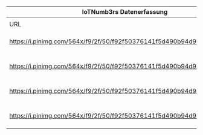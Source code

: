 |IoTNumb3rs Datenerfassung|||||||||||
| ---- | ---- | ---- | ---- | ---- | ---- | ---- | ---- | ---- | ---- | ---- |
||||||||||||
|URL|home_url|filename|device_class|device_count|market_class|market_volume|prognosis_year|publication_year|authorship_class|Dropbox folder|
|https://i.pinimg.com/564x/f9/2f/50/f92f50376141f5d490b94d978d84f449.jpg|https://iot.telefonica.com/multimedia-resources/infographic-iot-trends-for-2017|file6_f92f50376141f5d490b94d978d84f449.jpg|Generic IoT|50000000000|0|0|2020|2017|company|MariaMarg/20190115-2100|
|https://i.pinimg.com/564x/f9/2f/50/f92f50376141f5d490b94d978d84f449.jpg|https://iot.telefonica.com/multimedia-resources/infographic-iot-trends-for-2017|file6_f92f50376141f5d490b94d978d84f449.jpg|Smart Industry|990000000|0|0|2025|2017|company|MariaMarg/20190115-2100|
|https://i.pinimg.com/564x/f9/2f/50/f92f50376141f5d490b94d978d84f449.jpg|https://iot.telefonica.com/multimedia-resources/infographic-iot-trends-for-2017|file6_f92f50376141f5d490b94d978d84f449.jpg|Automobil|10000000000|0|0|2020|2017|company|MariaMarg/20190115-2100|
|https://i.pinimg.com/564x/f9/2f/50/f92f50376141f5d490b94d978d84f449.jpg|https://iot.telefonica.com/multimedia-resources/infographic-iot-trends-for-2017|file6_f92f50376141f5d490b94d978d84f449.jpg|0|0|size|27000000000|2025|2017|company|MariaMarg/20190115-2100|
